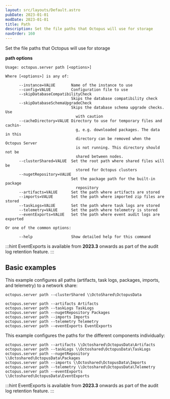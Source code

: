 ```yaml
---
layout: src/layouts/Default.astro
pubDate: 2023-01-01
modDate: 2023-01-01
title: Path
description: Set the file paths that Octopus will use for storage
navOrder: 160
---
```


Set the file paths that Octopus will use for storage

**path options**

```
Usage: octopus.server path [<options>]

Where [<options>] is any of:

      --instance=VALUE       Name of the instance to use
      --config=VALUE         Configuration file to use
      --skipDatabaseCompatibilityCheck
                             Skips the database compatibility check
      --skipDatabaseSchemaUpgradeCheck
                             Skips the database schema upgrade checks. Use
                               with caution
      --cacheDirectory=VALUE Directory to use for temporary files and cachin-
                               g, e.g. downloaded packages. The data in this
                               directory can be removed when the Octopus Server
                               is not running. This directory should not be
                               shared between nodes.
      --clusterShared=VALUE  Set the root path where shared files will be
                               stored for Octopus clusters
      --nugetRepository=VALUE
                             Set the package path for the built-in package
                               repository
      --artifacts=VALUE      Set the path where artifacts are stored
      --imports=VALUE        Set the path where imported zip files are stored
      --taskLogs=VALUE       Set the path where task logs are stored
      --telemetry=VALUE      Set the path where telemetry is stored
      --eventExports=VALUE   Set the path where event audit logs are exported

Or one of the common options:

      --help                 Show detailed help for this command
```

:::hint
EventExports is available from **2023.3** onwards as part of the audit log retention feature.
:::

## Basic examples
This example configures all paths (artifacts, task logs, packages, imports, and telemetry) to a network share:
```
octopus.server path --clusterShared \\OctoShared\OctopusData

octopus.server path --artifacts Artifacts
octopus.server path --taskLogs TaskLogs
octopus.server path --nugetRepository Packages
octopus.server path --imports Imports
octopus.server path --telemetry Telemetry
octopus.server path --eventExports EventExports
```

This example configures the paths for the different components individually:
```
octopus.server path --artifacts \\Octoshared\OctopusData\Artifacts
octopus.server path --taskLogs \\Octoshared\OctopusData\TaskLogs
octopus.server path --nugetRepository \\Octoshared\OctopusData\Packages
octopus.server path --imports \\Octoshared\OctopusData\Imports
octopus.server path --telemetry \\Octoshared\OctopusData\Telemetry
octopus.server path --eventExports \\Octoshared\OctopusData\EventExports
```

:::hint
EventExports is available from **2023.3** onwards as part of the audit log retention feature.
:::
